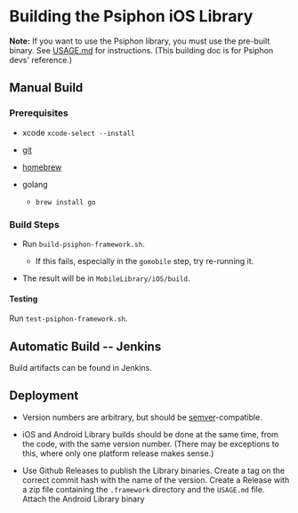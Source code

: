 # Building the Psiphon iOS Library

**Note:** If you want to use the Psiphon library, you must use the pre-built binary. See [USAGE.md](USAGE.md) for instructions. (This building doc is for Psiphon devs' reference.)

## Manual Build

### Prerequisites

* xcode `xcode-select --install`

* [git](https://git-scm.com/download/mac)

* [homebrew](http://brew.sh/)

* golang
  - `brew install go`

### Build Steps

* Run `build-psiphon-framework.sh`.
  - If this fails, especially in the `gomobile` step, try re-running it.

* The result will be in `MobileLibrary/iOS/build`.

#### Testing

Run `test-psiphon-framework.sh`.

## Automatic Build -- Jenkins

Build artifacts can be found in Jenkins.


## Deployment

* Version numbers are arbitrary, but should be [semver](http://semver.org/)-compatible.

* iOS and Android Library builds should be done at the same time, from the code, with the same version number. (There may be exceptions to this, where only one platform release makes sense.)

* Use Github Releases to publish the Library binaries. Create a tag on the correct commit hash with the name of the version. Create a Release with a zip file containing the `.framework` directory and the `USAGE.md` file. Attach the Android Library binary
